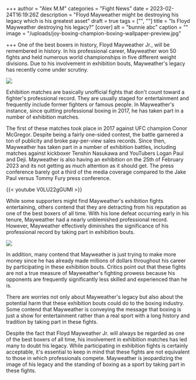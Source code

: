 +++
author = "Alex M.M"
categories = "Fight News"
date = 2023-02-24T16:19:26Z
description = "Floyd Mayweather might be destroying his legacy which is his greatest asset"
draft = true
tags = ["", ""]
title = "Is Floyd Mayweather destroying his legacy?"
[cover]
alt = "bunnie abc"
caption = ""
image = "/uploads/joy-boxing-champion-boxing-wallpaper-preview.jpg"

+++
One of the best boxers in history, Floyd Mayweather Jr., will be remembered in history. In his professional career, Mayweather won 50 fights and held numerous world championships in five different weight divisions. Due to his involvement in exhibition bouts, Mayweather's legacy has recently come under scrutiny.

![](/uploads/img_20230214_212154.jpg)

Exhibition matches are basically unofficial fights that don't count toward a fighter's professional record. They are usually staged for entertainment and frequently include former fighters or famous people. In Mayweather's instance, since quitting professional boxing in 2017, he has taken part in a number of exhibition matches.

The first of these matches took place in 2017 against UFC champion Conor McGregor. Despite being a fairly one-sided contest, the battle garnered a ton of publicity and broke pay-per-view sales records. Since then, Mayweather has taken part in a number of exhibition battles, including matches against kickboxer Tenshin Nasukawa and YouTubers Logan Paul and Deji. Mayweather is also having an exhibition on the 25th of February 2023 and its not getting as much attention as it should get. The press conference barely got a third of the media coverage compared to the Jake Paul  versus Tommy Fury press conference.

{{< youtube V0LU22gGUMI >}}

While some supporters might find Mayweather's exhibition fights entertaining, others contend that they are detracting from his reputation as one of the best boxers of all time. With his lone defeat occurring early in his tenure, Mayweather had a nearly unblemished professional record. However, Mayweather effectively diminishes the significance of his professional record by taking part in exhibition bouts.

![](/uploads/floyd-mayweather-logan-paul.jpg)

In addition, many contend that Mayweather is just trying to make more money since he has already made millions of dollars throughout his career by participating in these exhibition bouts. Critics point out that these fights are not a true measure of Mayweather's fighting prowess because his opponents are frequently significantly less skilled and experienced than he is.

There are worries not only about Mayweather's legacy but also about the potential harm that these exhibition bouts could do to the boxing industry. Some contend that Mayweather is conveying the message that boxing is just a show for entertainment rather than a real sport with a long history and tradition by taking part in these fights.

Despite the fact that Floyd Mayweather Jr. will always be regarded as one of the best boxers of all time, his involvement in exhibition matches has led many to doubt his legacy. While participating in exhibition fights is certainly acceptable, it's essential to keep in mind that these fights are not equivalent to those in which professionals compete. Mayweather is jeopardizing the image of his legacy and the standing of boxing as a sport by taking part in these fights.